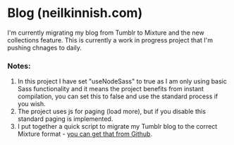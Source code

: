 # Blog (neilkinnish.com)

I'm currently migrating my blog from Tumblr to Mixture and the new collections feature. This is currently a work in progress project that I'm pushing chnages to daily.

### Notes:

1. In this project I have set "useNodeSass" to true as I am only using basic Sass functionality and it means the project benefits from instant compilation, you can set this to false and use the standard process if you wish.
2. The project uses js for paging (load more), but if you disable this standard paging is implemented.
3. I put together a quick script to migrate my Tumblr blog to the correct Mixture format - [you can get that from Github](https://github.com/teammixture/tumblr-mixture).
